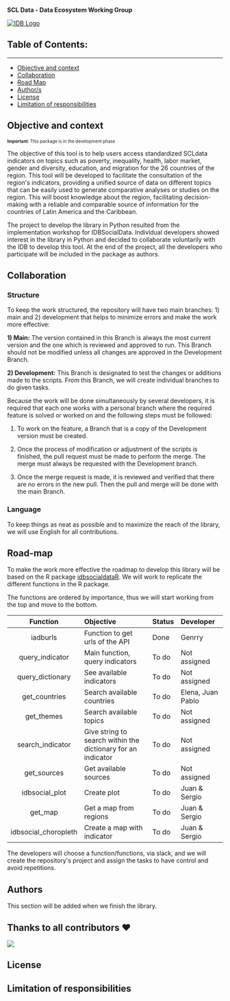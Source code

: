 **SCL Data - Data Ecosystem Working Group**

[![IDB Logo](https://scldata.iadb.org/assets/iadb-7779368a000004449beca0d4fc6f116cc0617572d549edf2ae491e9a17f63778.png)](https://scldata.iadb.org)


## Table of Contents:
---

- [Objective and context](#objective-and-context)
- [Collaboration](#description-and-context)
- [Road Map](#road-map)
- [Author/s](#authors)
- [License](#license)
- [Limitation of responsibilities](#limitation-of-responsibilities)

## Objective and context
 <font size="1">**Important**: This package is in the development phase</font>
 
The objective of this tool is to help users access standardized SCLdata indicators on topics such as poverty, inequality, health, labor market, gender and diversity, education, and migration for the 26 countries of the region.  This tool will be developed to facilitate the consultation of the region's indicators, providing a unified source of data on different topics that can be easily used to generate comparative analyses or studies on the region. This will boost knowledge about the region, facilitating decision-making with a reliable and comparable source of information for the countries of Latin America and the Caribbean. 

The project to develop the library in Python resulted from the implementation workshop for IDBSocialData. Individual developers showed interest in the library in Python and decided to collaborate voluntarily with the IDB to develop this tool. 
At the end of the project, all the developers who participate will be included in the package as authors.


## Collaboration 

### Structure

To keep the work structured, the repository will have two main branches: 1) main and 2) development that helps to minimize errors and make the work more effective:

**1) Main:** The version contained in this Branch is always the most current version and the one which is reviewed and approved to run. This Branch should not be modified unless all changes are approved in the Development Branch. 

**2) Development:** This Branch is designated to test the changes or additions made to the scripts. From this Branch, we will create individual branches to do given tasks. 

Because the work will be done simultaneously by several developers, it is required that each one works with a personal branch where the required feature is solved or worked on and the following steps must be followed: 

1) To work on the feature, a Branch that is a copy of the Development version must be created.  
    
2) Once the process of modification or adjustment of the scripts is finished, the pull request must be made to perform the merge. The merge must always be requested with the Development branch. 

3) Once the merge request is made, it is reviewed and verified that there are no errors in the new pull. Then the pull and merge will be done with the main Branch. 

### Language

To keep things as neat as possible and to maximize the reach of the library, we will use English for all contributions. 

## Road-map

To make the work more effective the roadmap to develop this library will be based on the R package [idbsocialdataR](https://github.com/EL-BID/idbsocialdataR). We will work to replicate the different functions in the R package. 

The functions are ordered by importance, thus we will start working from the top and move to the bottom. 

| Function | Objective | Status | Developer |
| :---: | :--- | :--- | :--- | 
| iadburls | Function to get urls of the API | Done | Genrry|
| query_indicator | Main function, query indicators | To do | Not assigned |
| query_dictionary | See available indicators | To do | Not assigned |
| get_countries | Search available countries | To do | Elena, Juan Pablo |
| get_themes | Search available topics | To do | Not assigned |
| search_indicator | Give string to search within the dictionary for an indicator | To do | Not assigned |
| get_sources | Get available sources | To do | Not assigned |
| idbsocial_plot | Create plot | To do | Juan & Sergio |
| get_map | Get a map from regions | To do | Juan & Sergio |
| idbsocial_choropleth | Create a map with indicator | To do | Juan & Sergio |


The developers will choose a function/functions, via slack, and we will create the repository's project and assign the tasks to have control and avoid repetitions.

## Authors

This section will be added when we finish the library.

## Thanks to all contributors ❤

 <a href = "https://github.com/EL-BID/idbsocialdatapy/graphs/contributors">
   <img src = "https://contrib.rocks/image?repo=EL-BID/idbsocialdatapy"/>
 </a>

## License


## Limitation of responsibilities
